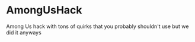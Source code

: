 # AmongUsHack
Among Us hack with tons of quirks that you probably shouldn't use but we did it anyways
